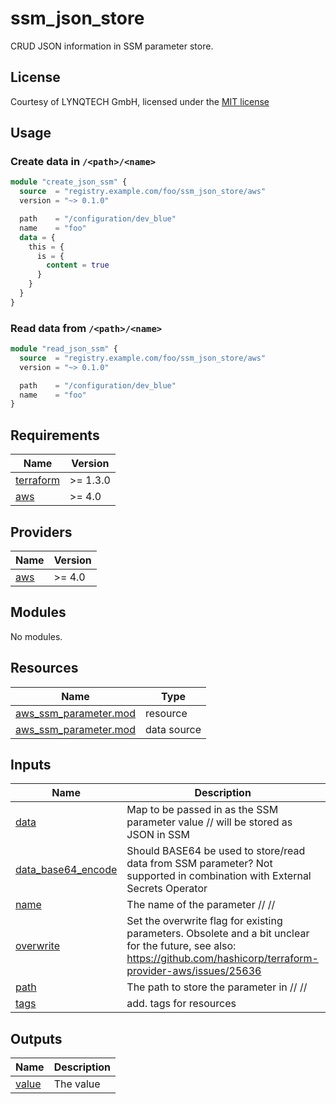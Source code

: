# ssm_json_store

CRUD JSON information in SSM parameter store.

## License
Courtesy of LYNQTECH GmbH, licensed under the [MIT license](https://opensource.org/license/mit/)

## Usage

### Create data in `/<path>/<name>`
```terraform
module "create_json_ssm" {
  source  = "registry.example.com/foo/ssm_json_store/aws"
  version = "~> 0.1.0"

  path    = "/configuration/dev_blue"
  name    = "foo"
  data = {
    this = {
      is = {
        content = true
      }
    }
  }
}
```

### Read data from `/<path>/<name>`
```terraform
module "read_json_ssm" {
  source  = "registry.example.com/foo/ssm_json_store/aws"
  version = "~> 0.1.0"

  path    = "/configuration/dev_blue"
  name    = "foo"
}
```

<!-- BEGIN_TF_DOCS -->
## Requirements

| Name | Version |
|------|---------|
| <a name="requirement_terraform"></a> [terraform](#requirement\_terraform) | >= 1.3.0 |
| <a name="requirement_aws"></a> [aws](#requirement\_aws) | >= 4.0 |

## Providers

| Name | Version |
|------|---------|
| <a name="provider_aws"></a> [aws](#provider\_aws) | >= 4.0 |

## Modules

No modules.

## Resources

| Name | Type |
|------|------|
| [aws_ssm_parameter.mod](https://registry.terraform.io/providers/hashicorp/aws/latest/docs/resources/ssm_parameter) | resource |
| [aws_ssm_parameter.mod](https://registry.terraform.io/providers/hashicorp/aws/latest/docs/data-sources/ssm_parameter) | data source |

## Inputs

| Name | Description | Type | Default | Required |
|------|-------------|------|---------|:--------:|
| <a name="input_data"></a> [data](#input\_data) | Map to be passed in as the SSM parameter value // will be stored as JSON in SSM | `any` | `{}` | no |
| <a name="input_data_base64_encode"></a> [data\_base64\_encode](#input\_data\_base64\_encode) | Should BASE64 be used to store/read data from SSM parameter? Not supported in combination with External Secrets Operator | `bool` | `false` | no |
| <a name="input_name"></a> [name](#input\_name) | The name of the parameter // /<path>/<name> | `string` | n/a | yes |
| <a name="input_overwrite"></a> [overwrite](#input\_overwrite) | Set the overwrite flag for existing parameters. Obsolete and a bit unclear for the future, see also: https://github.com/hashicorp/terraform-provider-aws/issues/25636 | `bool` | `true` | no |
| <a name="input_path"></a> [path](#input\_path) | The path to store the parameter in // /<path>/<name> | `string` | n/a | yes |
| <a name="input_tags"></a> [tags](#input\_tags) | add. tags for resources | `map(string)` | `{}` | no |

## Outputs

| Name | Description |
|------|-------------|
| <a name="output_value"></a> [value](#output\_value) | The value |
<!-- END_TF_DOCS -->